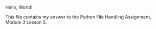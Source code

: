 Hello, World!

This file contains my answer to the Python File Handling Assignment, Module 3 Lesson 5.